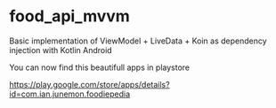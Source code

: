 # food_api_mvvm
Basic implementation of ViewModel + LiveData + Koin as dependency injection with Kotlin Android 

You can now find this beautifull apps in playstore

https://play.google.com/store/apps/details?id=com.ian.junemon.foodiepedia
